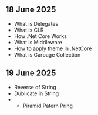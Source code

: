## 18 June 2025
- What is Delegates
- What is CLR
- How .Net Core Works
- What is Middleware
- How to apply theme in .NetCore
- What is Garbage Collection

## 19 June 2025
- Reverse of String 
- Dublicate in String
- * Piramid Patern Pring